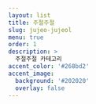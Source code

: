 ```yaml
---
layout: list
title: 주절주절
slug: jujeo-jujeol
menu: true
order: 1
description: >
  주절주절 카테고리
accent_color: '#268bd2'
accent_image:
  background: '#202020'
  overlay: false
---
```

